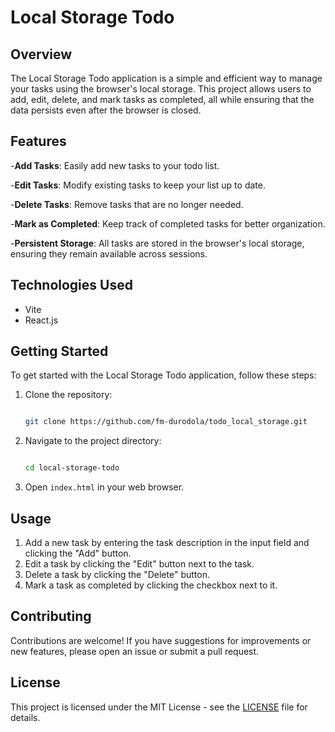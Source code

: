 # Local Storage Todo

## Overview

The Local Storage Todo application is a simple and efficient way to manage your tasks using the browser's local storage. This project allows users to add, edit, delete, and mark tasks as completed, all while ensuring that the data persists even after the browser is closed.

## Features

-**Add Tasks**: Easily add new tasks to your todo list.

-**Edit Tasks**: Modify existing tasks to keep your list up to date.

-**Delete Tasks**: Remove tasks that are no longer needed.

-**Mark as Completed**: Keep track of completed tasks for better organization.

-**Persistent Storage**: All tasks are stored in the browser's local storage, ensuring they remain available across sessions.

## Technologies Used

- Vite
- React.js

## Getting Started

To get started with the Local Storage Todo application, follow these steps:

1. Clone the repository:

   ```bash

   git clone https://github.com/fm-durodola/todo_local_storage.git

   ```
2. Navigate to the project directory:

   ```bash

   cd local-storage-todo

   ```
3. Open `index.html` in your web browser.

## Usage

1. Add a new task by entering the task description in the input field and clicking the "Add" button.
2. Edit a task by clicking the "Edit" button next to the task.
3. Delete a task by clicking the "Delete" button.
4. Mark a task as completed by clicking the checkbox next to it.

## Contributing

Contributions are welcome! If you have suggestions for improvements or new features, please open an issue or submit a pull request.

## License

This project is licensed under the MIT License - see the [LICENSE](LICENSE) file for details.
